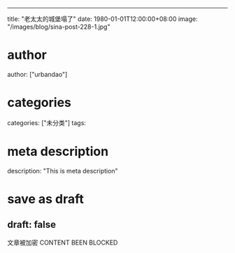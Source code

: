 
---
title: "老太太的城堡塌了"
date: 1980-01-01T12:00:00+08:00
image: "/images/blog/sina-post-228-1.jpg"
# author
author: ["urbandao"]
# categories
categories: ["未分类"]
tags: 
# meta description
description: "This is meta description"
# save as draft
draft: false
---

文章被加密 CONTENT BEEN BLOCKED
